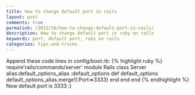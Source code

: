 ```yaml
---
title: How to change default port in rails
layout: post
comments: true
permalink: /2012/10/how-to-change-default-port-in-rails/
description: How to change default port in ruby on rails
keywords: port, default port, ruby on rails
categories: tips-and-tricks
---
```


Append these code lines in config/boot.rb:
{% highlight ruby %}
require'rails/commands/server'
module Rails
  class Server
    alias:default_options_alias :default_options
    def default_options
      default_options_alias.merge!(:Port=>3333)
    end
  end
end
{% endhighlight %}
Now default port is 3333 :)

